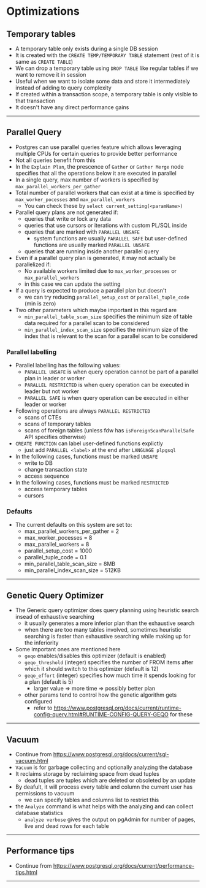 # Optimizations

## Temporary tables

- A temporary table only exists during a single DB session
- It is created with the `CREATE TEMP/TEMPORARY TABLE` statement (rest of it is same as `CREATE TABLE`)
- We can drop a temporary table using `DROP TABLE` like regular tables if we want to remove it in session
- Useful when we want to isolate some data and store it intermediately instead of adding to query complexity
- If created within a transaction scope, a temporary table is only visible to that transaction
- It doesn't have any direct performance gains

---

## Parallel Query

- Postgres can use parallel queries feature which allows leveraging multiple CPUs for certain queries to provide better performance
- Not all queries benefit from this
- In the `Explain Plan`, the prescence of `Gather` or `Gather Merge` node specifies that all the operations below it are executed in parallel
- In a single query, max number of workers is specified by `max_parallel_workers_per_gather`
- Total number of parallel workers that can exist at a time is specified by `max_worker_pocesses` and `max_parallel_workers`
  - You can check these by `select current_setting(<paramName>)`
- Parallel query plans are not generated if:
  - queries that write or lock any data
  - queries that use cursors or iterations with custom PL/SQL inside
  - queries that are marked with `PARALLEL UNSAFE`
    - system functions are usually `PARALLEL SAFE` but user-defined functions are usually marked `PARALLEL UNSAFE`
  - queries that are running inside another parallel query
- Even if a parallel query plan is generated, it may not actually be parallelized if:
  - No available workers limited due to `max_worker_processes` or `max_parallel_workers`
  - in this case we can update the setting
- If a query is expected to produce a parallel plan but doesn't
  - we can try reducing `parallel_setup_cost` or `parallel_tuple_code` (min is zero)
- Two other parameters which maybe important in this regard are
  - `min_parallel_table_scan_size` specifies the minimum size of table data required for a parallel scan to be considered
  - `min_parallel_index_scan_size` specifies the minimum size of the index that is relevant to the scan for a parallel scan to be considered

### Parallel labelling

- Parallel labelling has the following values:
  - `PARALLEL UNSAFE` is when query operation cannot be part of a parallel plan in leader or worker
  - `PARALLEL RESTRICTED` is when query operation can be executed in leader but not worker
  - `PARALLEL SAFE` is when query operation can be executed in either leader or worker
- Following operations are always `PARALLEL RESTRICTED`
  - scans of CTEs
  - scans of temporary tables
  - scans of foreign tables (unless fdw has `isForeignScanParallelSafe` API specifies otherwise)
- `CREATE FUNCTION` can label user-defined functions explictly 
  - just add `PARALLEL <label>` at the end after `LANGUAGE plpgsql`
- In the following cases, functions must be marked `UNSAFE`
  - write to DB
  - change transaction state
  - access sequence
- In the following cases, functions must be marked `RESTRICTED`
  - access temporary tables
  - cursors

### Defaults

- The current defaults on this system are set to:
  - max_parallel_workers_per_gather = 2
  - max_worker_pocesses = 8
  - max_parallel_workers = 8
  - parallel_setup_cost = 1000
  - parallel_tuple_code = 0.1
  - min_parallel_table_scan_size = 8MB
  - min_parallel_index_scan_size = 512KB

---

## Genetic Query Optimizer

- The Generic query optimizer does query planning using heuristic search insead of exhaustive searching
  - it usually generates a more inferior plan than the exhaustive search
  - when there are too many tables involved, sometimes heuristic searching is faster than exhaustive searching while making up for the inferiority
- Some important ones are mentioned here
  - `geqo` enables/disables this optimizer (default is enabled)
  - `geqo_threshold` (integer) specifies the number of FROM items after which it should switch to this optimizer (default is 12)
  - `geqo_effort` (integer) specifies how much time it spends looking for a plan (default is 5)
    - larger value => more time => possibly better plan
  - other params tend to control how the genetic algorithm gets configured
    - refer to https://www.postgresql.org/docs/current/runtime-config-query.html#RUNTIME-CONFIG-QUERY-GEQO for these

---

## Vacuum

- Continue from https://www.postgresql.org/docs/current/sql-vacuum.html
- `Vacuum` is for garbage collecting and optionally analyzing the database
- It reclaims storage by reclaiming space from dead tuples
  - dead tuples are tuples which are deleted or obsoleted by an update
- By deafult, it will process every table and column the current user has permissions to vacuum
  - we can specify tables and columns list to restrict this
- the `Analyze` command is what helps with the analyzing and can collect database statistics
  - `analyze verbose` gives the output on pgAdmin for number of pages, live and dead rows for each table

---

## Performance tips

- Continue from https://www.postgresql.org/docs/current/performance-tips.html

---
